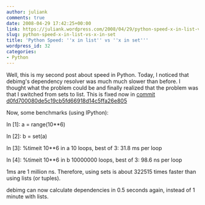 ```yaml
---
author: juliank
comments: true
date: 2008-04-29 17:42:25+00:00
link: https://juliank.wordpress.com/2008/04/29/python-speed-x-in-list-vs-x-in-set/
slug: python-speed-x-in-list-vs-x-in-set
title: 'Python Speed: ''x in list'' vs ''x in set'''
wordpress_id: 32
categories:
- Python
---
```


Well, this is my second post about speed in Python. Today, I noticed that debimg's dependency resolver was much much slower than before. I thought what the problem could be and finally realized that the problem was that I switched from sets to list. This is fixed now in [commit d0fd700080de5c19cb5fd66918d14c5ffa26e805](http://git.debian.org/?p=users/jak-guest/debimg.git;a=commit;h=d0fd700080de5c19cb5fd66918d14c5ffa26e805)

Now, some benchmarks (using IPython):

In [1]: a = range(10**6)

In [2]: b = set(a)

In [3]: %timeit 10**6 in a
10 loops, best of 3: 31.8 ms per loop

In [4]: %timeit 10**6 in b
10000000 loops, best of 3: 98.6 ns per loop

1ms are 1 million ns. Therefore, using sets is about 322515 times faster than using lists (or tuples).

debimg can now calculate dependencies in 0.5 seconds again, instead of 1 minute with lists.
